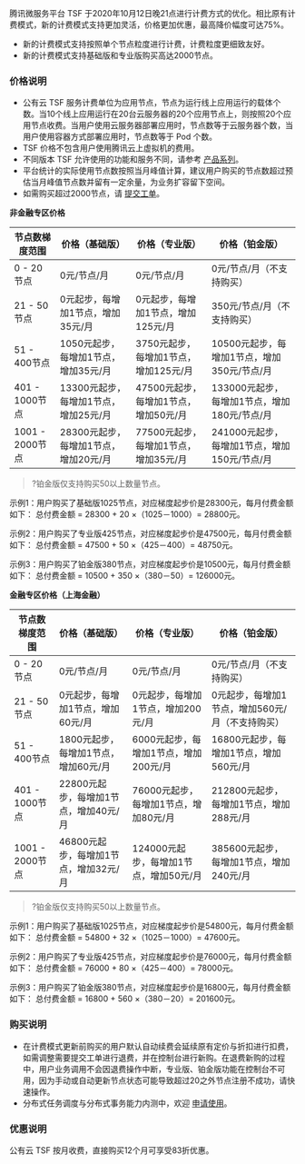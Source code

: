 腾讯微服务平台 TSF 于2020年10月12日晚21点进行计费方式的优化。相比原有计费模式，新的计费模式支持更加灵活，价格更加优惠，最高降价幅度可达75%。

- 新的计费模式支持按照单个节点粒度进行计费，计费粒度更细致友好。
- 新的计费模式支持基础版和专业版购买高达2000节点。

### 价格说明

- 公有云 TSF 服务计费单位为应用节点，节点为运行线上应用运行的载体个数。当10个线上应用运行在20台云服务器的20个应用节点上，则按照20个应用节点收费。当用户使用云服务器部署应用时，节点数等于云服务器个数，当用户使用容器方式部署应用时，节点数等于 Pod 个数。
- TSF 价格不包含用户使用腾讯云上虚拟机的费用。
- 不同版本 TSF 允许使用的功能和服务不同，请参考 [产品系列](https://cloud.tencent.com/document/product/649/30023)。
- 平台统计的实际使用节点数按照当月峰值计算，建议用户购买的节点数超过预估当月峰值节点数并留有一定余量，为业务扩容留下空间。
- 如需购买超过2000节点，请 [提交工单](https://console.cloud.tencent.com/workorder/category)。

**非金融专区价格**


| 节点数梯度范围  | 价格（基础版）                        | 价格（专业版）                        | 价格（铂金版）                               |
| --------------- | ------------------------------------- | ------------------------------------- | -------------------------------------------- |
| 0 - 20节点      | 0元/节点/月                           | 0元/节点/月                           | 0元/节点/月（不支持购买）                    |
| 21 - 50节点     | 0元起步，每增加1节点，增加35元/月     | 0元起步，每增加1节点，增加125元/月    | 350元/节点/月（不支持购买）                  |
| 51 - 400节点    | 1050元起步，每增加1节点，增加35元/月  | 3750元起步，每增加1节点，增加125元/月 | 10500元起步，每增加1节点，增加350元/节点/月  |
| 401 - 1000节点  | 13300元起步，每增加1节点，增加25元/月 | 47500元起步，每增加1节点，增加50元/月 | 133000元起步，每增加1节点，增加180元/节点/月 |
| 1001 - 2000节点 | 28300元起步，每增加1节点，增加20元/月 | 77500元起步，每增加1节点，增加35元/月 | 241000元起步，每增加1节点，增加150元/节点/月 |

>?铂金版仅支持购买50以上数量节点。

示例1：用户购买了基础版1025节点，对应梯度起步价是28300元，每月付费金额如下：
总付费金额 = 28300 + 20 ×（1025－1000）= 28800元。

示例2：用户购买了专业版425节点，对应梯度起步价是47500元，每月付费金额如下：
总付费金额 = 47500 + 50 ×（425－400）= 48750元。

示例3：用户购买了铂金版380节点，对应梯度起步价是10500元，每月付费金额如下：
总付费金额 = 10500 + 350 ×（380－50）= 126000元。

**金融专区价格（上海金融）**


| 节点数梯度范围  | 价格（基础版）                        | 价格（专业版）                         | 价格（铂金版）                                   |
| --------------- | ------------------------------------- | -------------------------------------- | ------------------------------------------------ |
| 0 - 20节点      | 0元/节点/月                           | 0元/节点/月                            | 0元/节点/月（不支持购买）                        |
| 21 - 50节点     | 0元起步，每增加1节点，增加60元/月     | 0元起步，每增加1节点，增加200元/月     | 0元起步，每增加1节点，增加560元/月（不支持购买） |
| 51 - 400节点    | 1800元起步，每增加1节点，增加60元/月  | 6000元起步，每增加1节点，增加200元/月  | 16800元起步，每增加1节点，增加560元/月           |
| 401 - 1000节点  | 22800元起步，每增加1节点，增加40元/月 | 76000元起步，每增加1节点，增加80元/月  | 212800元起步，每增加1节点，增加288元/月          |
| 1001 - 2000节点 | 46800元起步，每增加1节点，增加32元/月 | 124000元起步，每增加1节点，增加50元/月 | 385600元起步，每增加1节点，增加240元/月          |

>?铂金版仅支持购买50以上数量节点。

示例1：用户购买了基础版1025节点，对应梯度起步价是54800元，每月付费金额如下：
总付费金额 = 54800 + 32 ×（1025－1000）= 47600元。

示例2：用户购买了专业版425节点，对应梯度起步价是76000元，每月付费金额如下：
总付费金额 = 76000 + 80 ×（425－400）= 78000元。

示例3：用户购买了铂金版380节点，对应梯度起步价是16800元，每月付费金额如下：
总付费金额 = 16800 + 560 ×（380－20）= 201600元。

### 购买说明

- 在计费模式更新前购买的用户默认自动续费会延续原有定价与折扣进行扣费，如需调整需要提交工单进行退费，并在控制台进行新购。在退费新购的过程中，用户业务调用不会因退费操作中断，专业版、铂金版功能在控制台不可用，因为手动或自动更新节点状态可能导致超过20之外节点注册不成功，请快速操作。
- 分布式任务调度与分布式事务能力内测中，欢迎 [申请使用](https://cloud.tencent.com/apply/p/znps81pblws)。


### 优惠说明

公有云 TSF 按月收费，直接购买12个月可享受83折优惠。
